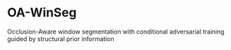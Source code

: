 # OA-WinSeg
Occlusion-Aware window segmentation with conditional adversarial training guided by structural prior information
